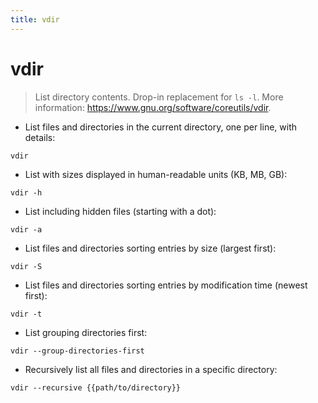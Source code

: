 ```yaml
---
title: vdir
---
```

# vdir

> List directory contents.
> Drop-in replacement for `ls -l`.
> More information: <https://www.gnu.org/software/coreutils/vdir>.

- List files and directories in the current directory, one per line, with details:

`vdir`

- List with sizes displayed in human-readable units (KB, MB, GB):

`vdir -h`

- List including hidden files (starting with a dot):

`vdir -a`

- List files and directories sorting entries by size (largest first):

`vdir -S`

- List files and directories sorting entries by modification time (newest first):

`vdir -t`

- List grouping directories first:

`vdir --group-directories-first`

- Recursively list all files and directories in a specific directory:

`vdir --recursive {{path/to/directory}}`

